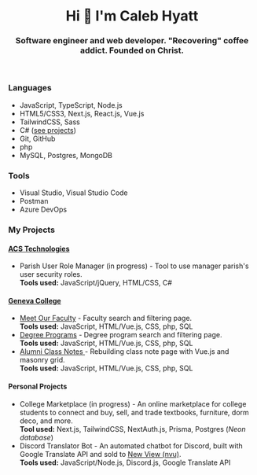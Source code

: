<h1 align="center">Hi 👋 I'm Caleb Hyatt</h1>
<h3 align="center">
  Software engineer and web developer. "Recovering" coffee addict. Founded on Christ.
</h3>

<p>&nbsp;</p>

<h3>Languages</h3>
<ul>
  <li>JavaScript, TypeScript, Node.js</li>
  <li>HTML5/CSS3, Next.js, React.js, Vue.js</li>
  <li>TailwindCSS, Sass</li>
  <li>C# (<a href="https://github.com/calebhyatt?tab=repositories&q=&type=public&language=c%23" target="_blank">see projects</a>)</li>
  <li>Git, GitHub</li>
  <li>php</li>
  <li>MySQL, Postgres, MongoDB</li>
</ul>

<h3>Tools</h3>
<ul>
  <li>Visual Studio, Visual Studio Code</li>
  <li>Postman</li>
  <li>Azure DevOps</li>
</ul>

<h3>My Projects</h3>

<h4><a href="https://www.acstechnologies.com/" target="_blank">ACS Technologies</a></h4>
<ul>
  <li>
    Parish User Role Manager (in progress)
    - Tool to use manager parish's user security roles.
    <br />
    <span><b>Tools used:</b> JavaScript/jQuery, HTML/CSS, C#</span>
  </li>
</ul>

<h4><a href="https://www.geneva.edu/" target="_blank">Geneva College</a></h4>
<ul>
  <li>
    <a href="https://www.geneva.edu/faculty-staff/faculty/" target="_blank"
      >Meet Our Faculty</a
    >
    - Faculty search and filtering page.
    <br />
    <span><b>Tools used:</b> JavaScript, HTML/Vue.js, CSS, php, SQL</span>
  </li>
  <li>
    <a href="https://www.geneva.edu/academics/programs/" target="_blank"
      >Degree Programs</a
    >
    - Degree program search and filtering page.
    <br />
    <span><b>Tools used:</b> JavaScript, HTML/Vue.js, CSS, php, SQL</span>
  </li>
  <li>
    <a href="https://www.geneva.edu/alumni/online-services/class-notes/" target="_blank">
      Alumni Class Notes
    </a> - Rebuilding class note page with Vue.js and masonry grid.
    <br />
    <span><b>Tools used:</b> JavaScript, HTML/Vue.js, CSS, php, SQL</span>
  </li>
</ul>

<h4>Personal Projects</h4>

<ul>
  <li>
    College Marketplace (in progress) - An online marketplace for college students to connect and buy, sell, and trade textbooks, furniture, dorm deco, and more.
    <br />
    <span><b>Tool used:</b> Next.js, TailwindCSS, NextAuth.js, Prisma, Postgres (<i>Neon database</i>)</span>
  </li>
  <li>
    Discord Translator Bot - An automated chatbot for Discord, built with Google
    Translate API and sold to
    <a href="https://nvu.io/" target="_blank">New View (nvu)</a>.
    <br />
    <span><b>Tools used:</b> JavaScript/Node.js, Discord.js, Google Translate API</span>
  </li>
</ul>
